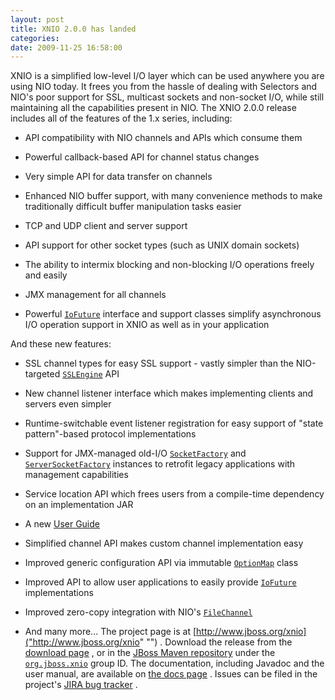 ```yaml
---
layout: post
title: XNIO 2.0.0 has landed
categories: 
date: 2009-11-25 16:58:00
---
```

 XNIO is a simplified low-level I/O layer which can be used anywhere you are using NIO today. It frees you from the hassle of dealing with Selectors and NIO's poor support for SSL, multicast sockets and non-socket I/O, while still maintaining all the capabilities present in NIO. The XNIO 2.0.0 release includes all of the features of the 1.x series, including:

* API compatibility with NIO channels and APIs which consume them

* Powerful callback-based API for channel status changes

* Very simple API for data transfer on channels

* Enhanced NIO buffer support, with many convenience methods to make traditionally difficult buffer manipulation tasks easier

* TCP and UDP client and server support

* API support for other socket types (such as UNIX domain sockets)

* The ability to intermix blocking and non-blocking I/O operations freely and easily

* JMX management for all channels

* Powerful [`IoFuture`]("http://docs.jboss.org/xnio/2.0/api/index.html?org/jboss/xnio/IoFuture.html" "") interface and support classes simplify asynchronous I/O operation support in XNIO as well as in your application

And these new features:

* SSL channel types for easy SSL support - vastly simpler than the NIO-targeted [`SSLEngine`]("http://java.sun.com/javase/6/docs/api/index.html?javax/net/ssl/SSLEngine.html" "") API

* New channel listener interface which makes implementing clients and servers even simpler

* Runtime-switchable event listener registration for easy support of "state pattern"-based protocol implementations

* Support for JMX-managed old-I/O [`SocketFactory`]("http://java.sun.com/javase/6/docs/api/index.html?javax/net/SocketFactory.html" "") and [`ServerSocketFactory`]("http://java.sun.com/javase/6/docs/api/index.html?javax/net/ServerSocketFactory.html" "") instances to retrofit legacy applications with management capabilities

* Service location API which frees users from a compile-time dependency on an implementation JAR

* A new [User Guide]("http://www.jboss.org/xnio/docs" "")

* Simplified channel API makes custom channel implementation easy

* Improved generic configuration API via immutable [`OptionMap`]("http://docs.jboss.org/xnio/2.0/api/index.html?org/jboss/xnio/OptionMap.html" "") class

* Improved API to allow user applications to easily provide [`IoFuture`]("http://docs.jboss.org/xnio/2.0/api/index.html?org/jboss/xnio/IoFuture.html" "") implementations

* Improved zero-copy integration with NIO's [`FileChannel`]("http://java.sun.com/javase/6/docs/api/index.html?java/nio/channels/FileChannel.html" "")

* And many more... The project page is at [http://www.jboss.org/xnio]("http://www.jboss.org/xnio" "") . Download the release from the [download page]("http://www.jboss.org/xnio/downloads" "") , or in the [JBoss Maven repository]("http://repository.jboss.org/maven2" "") under the [`org.jboss.xnio`]("http://repository.jboss.org/maven2/org/jboss/xnio" "") group ID. The documentation, including Javadoc and the user manual, are available on [the docs page]("http://www.jboss.org/xnio/docs" "") . Issues can be filed in the project's [JIRA bug tracker]("https://jira.jboss.org/jira/browse/XNIO" "") .